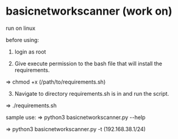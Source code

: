 # basicnetworkscanner (work on)

run on linux

before using:
1. login as root

2. Give execute permission to the bash file that will install the requirements. 

=>  chmod +x (/path/to/requirements.sh)

3. Navigate to directory requirements.sh is in and run the script.

=>  ./requirements.sh


sample use: 
=>  python3 basicnetworkscanner.py --help

=>  python3 basicnetworkscanner.py -t (192.168.38.1/24)

